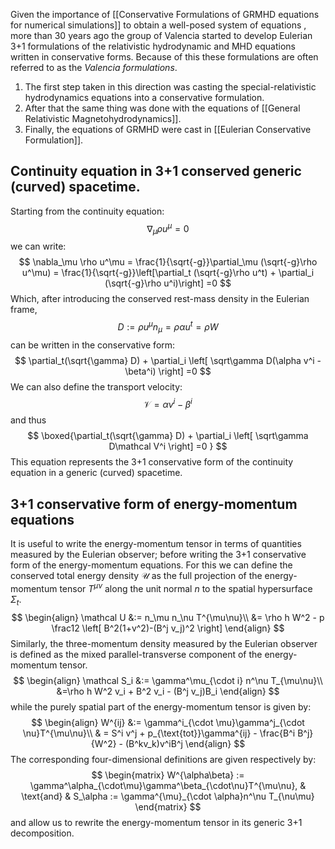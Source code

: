 Given the importance of [[Conservative Formulations of GRMHD equations for numerical simulations]] to obtain a well-posed system of equations , more than 30 years ago the group of Valencia started to develop Eulerian 3+1 formulations of the relativistic hydrodynamic and MHD equations written in conservative forms. Because of this these formulations are often referred to as the *Valencia formulations*.

 1. The first step taken in this direction was casting the special-relativistic hydrodynamics equations into a conservative formulation.
 2. After that the same thing was done with the equations of [[General Relativistic Magnetohydrodynamics]].
 3. Finally, the equations of GRMHD were cast in [[Eulerian Conservative Formulation]]. 

## Continuity equation in 3+1 conserved generic (curved) spacetime. 

Starting from the continuity equation:
$$
\nabla_\mu \rho u^\mu = 0
$$
we can write:
$$
\nabla_\mu \rho u^\mu 
= \frac{1}{\sqrt{-g}}\partial_\mu (\sqrt{-g}\rho u^\mu)
= \frac{1}{\sqrt{-g}}\left[\partial_t (\sqrt{-g}\rho u^t) + \partial_i (\sqrt{-g}\rho u^i)\right] =0 
$$
Which, after introducing the conserved rest-mass density in the Eulerian frame, 
$$
D := \rho u^\mu n_\mu = \rho\alpha u^t = \rho W
$$
can be written in the conservative form:
$$
\partial_t(\sqrt{\gamma} D) + \partial_i \left[
\sqrt\gamma D(\alpha v^i -\beta^i)
\right] =0
$$
We can also define the transport velocity:
$$
\mathcal{V} = \alpha v^i - \beta^i
$$
and thus
$$
\boxed{\partial_t(\sqrt{\gamma} D) + \partial_i \left[
\sqrt\gamma D\mathcal V^i
\right] =0 }
$$
This equation represents the 3+1 conservative form of the continuity equation in a generic (curved) spacetime.

## 3+1 conservative form of energy-momentum equations
It is useful to write the energy-momentum tensor in terms of quantities measured by the Eulerian observer; before writing the 3+1 conservative form of the energy-momentum equations. For this we can define the conserved total energy density $\mathcal U$ as the full projection of the energy-momentum tensor $T^{\mu\nu}$ along the unit normal $n$ to the spatial hypersurface $\Sigma_t$. 
$$
\begin{align}
\mathcal U &:= n_\mu n_\nu  T^{\mu\nu}\\
&= \rho h W^2 - p \frac12 \left[
B^2(1+v^2)-(B^j v_j)^2
\right]
\end{align}
$$
Similarly, the three-momentum density measured by the Eulerian observer is defined as the mixed parallel-transverse component of the energy-momentum tensor.
$$
\begin{align}
\mathcal S_i &:= \gamma^\mu_{\cdot i} n^\nu T_{\mu\nu}\\
&=\rho h W^2 v_i + B^2 v_i - (B^j v_j)B_i
\end{align}
$$
while the purely spatial part of the energy-momentum tensor is given by:
$$
\begin{align}
W^{ij} &:= \gamma^i_{\cdot \mu}\gamma^j_{\cdot \nu}T^{\mu\nu}\\
& = S^i v^j + p_{\text{tot}}\gamma^{ij} - \frac{B^i B^j}{W^2} - (B^kv_k)v^iB^j
\end{align}
$$
The corresponding four-dimensional definitions are given respectively by:
$$
\begin{matrix}
W^{\alpha\beta} := \gamma^\alpha_{\cdot\mu}\gamma^\beta_{\cdot\nu}T^{\mu\nu}, & \text{and} & S_\alpha := \gamma^{\mu}_{\cdot \alpha}n^\nu T_{\nu\mu}
\end{matrix}
$$
and allow us to rewrite the energy-momentum tensor in its generic 3+1 decomposition.
